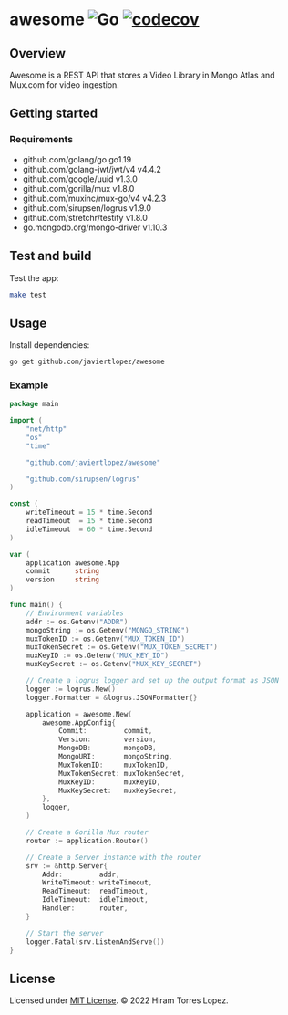 # awesome   ![Go](https://github.com/javiertlopez/awesome/workflows/Go/badge.svg)   [![codecov](https://codecov.io/gh/javiertlopez/awesome/branch/main/graph/badge.svg?token=I8D2Z4TZX4)](https://codecov.io/gh/javiertlopez/awesome)

## Overview

Awesome is a REST API that stores a Video Library in Mongo Atlas and Mux.com for video ingestion.

## Getting started

### Requirements

- github.com/golang/go go1.19
- github.com/golang-jwt/jwt/v4 v4.4.2
- github.com/google/uuid v1.3.0
- github.com/gorilla/mux v1.8.0
- github.com/muxinc/mux-go/v4 v4.2.3
- github.com/sirupsen/logrus v1.9.0
- github.com/stretchr/testify v1.8.0
- go.mongodb.org/mongo-driver v1.10.3

## Test and build

Test the app:

```bash
make test
```

## Usage

Install dependencies:

```bash
go get github.com/javiertlopez/awesome
```

### Example

```go
package main

import (
	"net/http"
	"os"
	"time"

	"github.com/javiertlopez/awesome"

	"github.com/sirupsen/logrus"
)

const (
	writeTimeout = 15 * time.Second
	readTimeout  = 15 * time.Second
	idleTimeout  = 60 * time.Second
)

var (
	application awesome.App
	commit      string
	version     string
)

func main() {
	// Environment variables
	addr := os.Getenv("ADDR")
	mongoString := os.Getenv("MONGO_STRING")
	muxTokenID := os.Getenv("MUX_TOKEN_ID")
	muxTokenSecret := os.Getenv("MUX_TOKEN_SECRET")
	muxKeyID := os.Getenv("MUX_KEY_ID")
	muxKeySecret := os.Getenv("MUX_KEY_SECRET")

	// Create a logrus logger and set up the output format as JSON
	logger := logrus.New()
	logger.Formatter = &logrus.JSONFormatter{}

	application = awesome.New(
		awesome.AppConfig{
			Commit:         commit,
			Version:        version,
			MongoDB:        mongoDB,
			MongoURI:       mongoString,
			MuxTokenID:     muxTokenID,
			MuxTokenSecret: muxTokenSecret,
			MuxKeyID:       muxKeyID,
			MuxKeySecret:   muxKeySecret,
		},
		logger,
	)

	// Create a Gorilla Mux router
	router := application.Router()

	// Create a Server instance with the router
	srv := &http.Server{
		Addr:         addr,
		WriteTimeout: writeTimeout,
		ReadTimeout:  readTimeout,
		IdleTimeout:  idleTimeout,
		Handler:      router,
	}

	// Start the server
	logger.Fatal(srv.ListenAndServe())
}
```

## License

Licensed under [MIT License](LICENSE). © 2022 Hiram Torres Lopez.